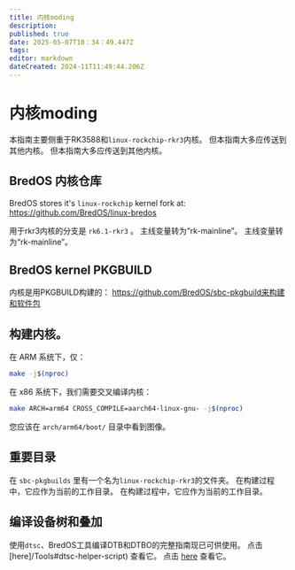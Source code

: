 ```yaml
---
title: 内核moding
description:
published: true
date: 2025-05-07T18：34：49.447Z
tags:
editor: markdown
dateCreated: 2024-11T11:49:44.206Z
---
```


# 内核moding

本指南主要侧重于RK3588和`linux-rockchip-rkr3`内核。
但本指南大多应传送到其他内核。
但本指南大多应传送到其他内核。

## BredOS 内核仓库

BredOS stores it's `linux-rockchip` kernel fork at:
https://github.com/BredOS/linux-bredos

用于rkr3内核的分支是 `rk6.1-rkr3` 。
主线变量转为“rk-mainline”。
主线变量转为“rk-mainline”。

## BredOS kernel PKGBUILD

内核是用PKGBUILD构建的：
https://github.com/BredOS/sbc-pkgbuild来构建和软件包

## 构建内核。

在 ARM 系统下，仅：

```bash
make -j$(nproc)
```

在 x86 系统下，我们需要交叉编译内核：

```bash
make ARCH=arm64 CROSS_COMPILE=aarch64-linux-gnu- -j$(nproc)
```

您应该在 `arch/arm64/boot/` 目录中看到图像。

## 重要目录

在 `sbc-pkgbuilds` 里有一个名为`linux-rockchip-rkr3`的文件夹。
在构建过程中，它应作为当前的工作目录。
在构建过程中，它应作为当前的工作目录。

## 编译设备树和叠加

使用`dtsc`、BredOS工具编译DTB和DTBO的完整指南现已可供使用。
点击 [here]/Tools#dtsc-helper-script) 查看它。
点击 [here](/en/Tools#dtsc-helper-script) 查看它。